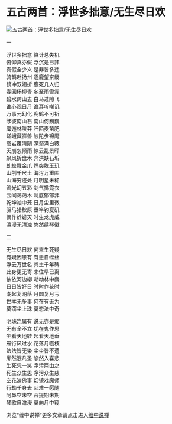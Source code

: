 五古两首：浮世多拙意/无生尽日欢
====

			

                                                           

![五古两首：浮世多拙意/无生尽日欢](http://simg.sinajs.cn/blog7style/images/common/sg_trans.gif)

                   

一

浮世多拙意  算计总失机  
俯仰真亦假  浮沉是已非  
真假全少义  是非皆多违  
骑鹤赴扬州  逐鹿望京畿  
鹤冲双翅折  鹿死几人归  
春回杨柳青  冬至雨雪霏  
碧水跨山去  白马过隙飞  
谁心观日月  谁耳听嘲讥  
万事元幻化  鹿鹤不可祈  
陟彼南山石  南山何巍巍  
靡迤林陵莽  阡陌麦苗肥  
嵯峨藏祥兽  陂陀步锦麾  
高岩覆清阴  深壑满白薇  
天崩忽倾雨  惊云乱景晖  
飙风折盘木  奔洪缺石圻  
虬蛟舞金爪  焊突脱玉玑  
山削千尺土  海泻万重围  
山海穷迹处  月明星未稀  
流光幻五彩  剑气拂霓衣  
云间蔼蔼木  涧底郁郁菲  
乾坤袖中笼  日月尘里微  
驱马猎秋原  垂竿钓夏矶  
偶作蜉蝣灭  时生龙虎威  
澶漫无清浊  悠然续琴徽

二

无生尽日欢  何来生死疑  
有疑因患有  有患自缠丝  
浮云万世名  粪土千年碑  
此身更无寄  未住早已离  
依依河边柳  呦呦林中麋  
日日皆好日  时时作花时  
潮起复潮落  月圆复月亏  
世本无多事  何在有无为  
莫窃尘上珠  莫恋法中奇

明珠岂属有  说无亦是痴  
无有全不立  犹在鬼作思  
坐看天地转  起看天地垂  
雁行风过水  花落月临枝  
法法皆无染  尘尘皆不遗  
廓然泯凡圣  悠然入喜悲  
生死凭一笑  净污两由之  
死生众生恩  净污众生慈  
空花演佛事  幻镜戏魔师  
行劫千身去  赴难一愿随  
阿鼻空未空  菩提期未期  
琴歌自澹漫  莫向月中窥

浏览“缠中说禅”更多文章请点击进入[缠中说禅](http://blog.sina.com.cn/m/chzhshch)
